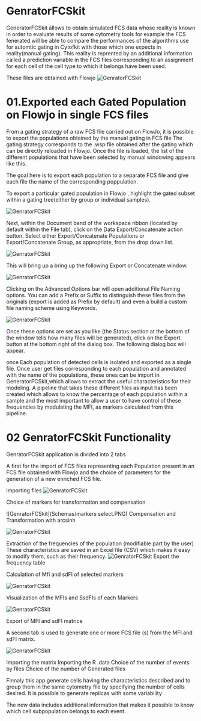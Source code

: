 # GenratorFCSkit
GeneratorFCSkit allows to obtain simulated FCS data whose reality is known in order to evaluate results of some cytometry tools for example the
FCS fenerated will be able to compare the performances of the algorithms use for automtic gating in Cytofkit with those which one expects
in reality(manual gating).
This reality is reprented by an additional information called a prediction variable in the FCS files corresponding to an assignment for 
each cell of the cell type to which it belongs have been used.

These files are obtained with Flowjo
![GenratorFCSkit](Schemas/fcsgenrator.PNG)

# 01.Exported each Gated Population on Flowjo in single FCS files 

From a gating strategy of a raw FCS file carried out on FlowJo, it is possible to export the populations obtained by the manual gating in FCS file
The gating strategy corresponds to the .wsp file obtained after the gating which can be directly reloaded in Flowjo.
Once the file is loaded, the list of the different populations that have been selected by manual windowing appears like this.

The goal here is to export each population to a separate FCS file and give each file the name of the corresponding poppulation.

To export a particular gated population in Flowjo , highlight the gated subset within a gating tree(either by group or individual samples).

![GenratorFCSkit](Schemas/selectpop.PNG)

Next, within the Document band of the workspace ribbon (located by default within the File tab), click on the Data Export/Concatenate action button.
Select either Export/Concatenate Populations or Export/Concatenate Group, as appropriate, from the drop down list.

![GenratorFCSkit](Schemas/export.png)

This will bring up a bring up the following Export or Concatenate window.

![GenratorFCSkit](Schemas/exporting.png)

Clicking on the Advanced Options bar will open additional File Naming options. You can add a Prefix or Suffix to distinguish these files from the originals (export is added as Prefix by default) and even a build a custom file naming scheme using Keywords.

![GenratorFCSkit](Schemas/changename.png)

Once these options are set as you like (the Status section at the bottom of the window tells how many files will be generated), click on the Export button at the bottom right of the dialog box. The following dialog box will appear.

once Each population of detected cells is isolated and exported as a single file. 
Once user get files corresponding to each population and annotated with the name of the populations, these ones can be import in GeneratorFCSkit,which allows to extract the useful characteristics for their modeling.
A pipeline that takes these different files as input has been created which allows to know the percentage of each population within a sample and the most important to allow a user to have control of these frequencies by modulating the MFI, as markers calculated from this pipeline.

# 02 GenratorFCSkit Functionality

GenratorFCSkit application is divided into 2 tabs

A first for the import of FCS files representing each Population present in an FCS file obtained with Flowjo and the choice of parameters for the generation of a new enriched FCS file.

importing files
![GenratorFCSkit](Schemas/fcsfiles.PNG)

Choice of markers for transformation and compensation

![GenratorFCSkit](Schemas/markers select.PNG)
Compensation and Transformation with arcsinh

![GenratorFCSkit](Schemas/transformCompensate.PNG)

Extraction of the frequencies of the population (modifiable part by the user)
These characteristics are saved in an Excel file (CSV) which makes it easy to modify them, such as their frequency.
![GenratorFCSkit](Schemas/ExtractFrequencies.PNG)
Export the frequency table

Calculation of Mfi and sdFI of selected markers

![GenratorFCSkit](Schemas/Extraction.PNG)

Visualization of the MFIs and SsdFIs of each Markers

![GenratorFCSkit](Schemas/ExtractMfisdfFI.PNG)

Export of MFI and sdFI matrice

A second tab is used to generate one or more FCS file (s) from the MFI and sdFI matrix.
 

![GenratorFCSkit](Schemas/GenerateFCS.PNG)

Importing the matrix
Importing the R .data
Choice of the number of events by files
Choice of the number of Generated files

 
Finnaly this app generate cells having the characteristics described and to group them 
in the same cytometry file by specifying the number of cells desired. It is possible to generate replicas with some variability

The new data includes additional information that makes it possible to know which cell subpopulation belongs to each event.



